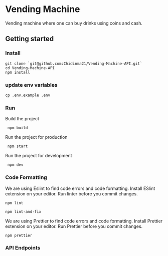 # Vending Machine
Vending machine where one can buy drinks using coins and cash.


## Getting started

### Install

```
git clone `git@github.com:Chidinma21/Vending-Machine-API.git`
cd Vending-Machine-API
npm install
```

### update env variables
```
cp .env.example .env
```

### Run


Build the project

```
 npm build
```

Run the project for production

```
 npm start
```

Run the project for development

```
 npm dev
```


### Code Formatting

We are using Eslint to find code errors and code formatting. Install ESlint extension on your editor.
Run linter before you commit changes.

```
npm lint 
```
```
npm lint-and-fix
```

We are using Prettier to find code errors and code formatting. Install Prettier extension on your editor.
Run Prettier before you commit changes.

```
npm prettier
```

### API Endpoints
```